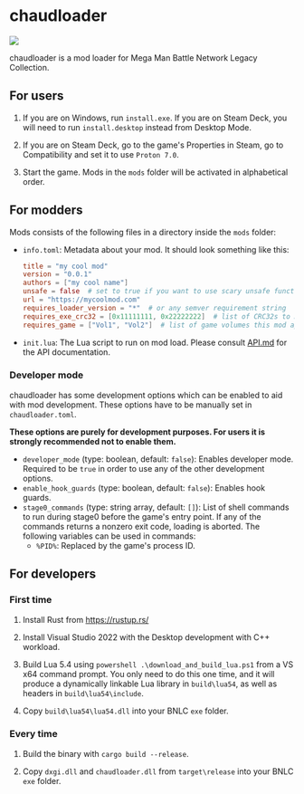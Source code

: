 # chaudloader

![](loadchaud.png)

chaudloader is a mod loader for Mega Man Battle Network Legacy Collection.

## For users

1. If you are on Windows, run `install.exe`. If you are on Steam Deck, you will need to run `install.desktop` instead from Desktop Mode.

2. If you are on Steam Deck, go to the game's Properties in Steam, go to Compatibility and set it to use `Proton 7.0`.

3. Start the game. Mods in the `mods` folder will be activated in alphabetical order.

## For modders

Mods consists of the following files in a directory inside the `mods` folder:

-   `info.toml`: Metadata about your mod. It should look something like this:

    ```toml
    title = "my cool mod"
    version = "0.0.1"
    authors = ["my cool name"]
    unsafe = false  # set to true if you want to use scary unsafe functions
    url = "https://mycoolmod.com"
    requires_loader_version = "*"  # or any semver requirement string
    requires_exe_crc32 = [0x11111111, 0x22222222]  # list of CRC32s to match against, can be unset if not required
    requires_game = ["Vol1", "Vol2"]  # list of game volumes this mod applies to
    ```

-   `init.lua`: The Lua script to run on mod load. Please consult [API.md](API.md) for the API documentation.

### Developer mode

chaudloader has some development options which can be enabled to aid with mod development. These options have to be manually set in `chaudloader.toml`.

**These options are purely for development purposes. For users it is strongly recommended not to enable them.**

-   `developer_mode` (type: boolean, default: `false`): Enables developer mode. Required to be `true` in order to use any of the other development options.
-   `enable_hook_guards` (type: boolean, default: `false`): Enables hook guards.
-   `stage0_commands` (type: string array, default: `[]`): List of shell commands to run during stage0 before the game's entry point. If any of the commands returns a nonzero exit code, loading is aborted. The following variables can be used in commands:
    -   `%PID%`: Replaced by the game's process ID.

## For developers

### First time

1. Install Rust from https://rustup.rs/

2. Install Visual Studio 2022 with the Desktop development with C++ workload.

3. Build Lua 5.4 using `powershell .\download_and_build_lua.ps1` from a VS x64 command prompt. You only need to do this one time, and it will produce a dynamically linkable Lua library in `build\lua54`, as well as headers in `build\lua54\include`.

4. Copy `build\lua54\lua54.dll` into your BNLC `exe` folder.

### Every time

1. Build the binary with `cargo build --release`.

2. Copy `dxgi.dll` and `chaudloader.dll` from `target\release` into your BNLC `exe` folder.
